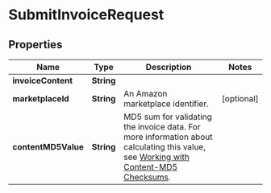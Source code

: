 
# SubmitInvoiceRequest

## Properties
Name | Type | Description | Notes
------------ | ------------- | ------------- | -------------
**invoiceContent** | **String** |  | 
**marketplaceId** | **String** | An Amazon marketplace identifier. |  [optional]
**contentMD5Value** | **String** | MD5 sum for validating the invoice data. For more information about calculating this value, see [Working with Content-MD5 Checksums](https://docs.developer.amazonservices.com/en_US/dev_guide/DG_MD5.html). | 



